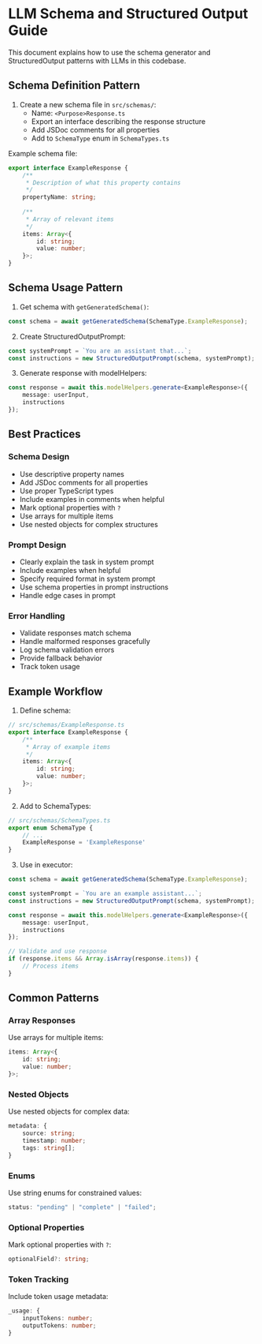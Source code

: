 # LLM Schema and Structured Output Guide

This document explains how to use the schema generator and StructuredOutput patterns with LLMs in this codebase.

## Schema Definition Pattern


1. Create a new schema file in `src/schemas/`:
   * Name: `<Purpose>Response.ts`
   * Export an interface describing the response structure
   * Add JSDoc comments for all properties
   * Add to `SchemaType` enum in `SchemaTypes.ts`

Example schema file:

```typescript
export interface ExampleResponse {
    /**
     * Description of what this property contains
     */
    propertyName: string;
    
    /**
     * Array of relevant items
     */
    items: Array<{
        id: string;
        value: number;
    }>;
}
```

## Schema Usage Pattern


1. Get schema with `getGeneratedSchema()`:

```typescript
const schema = await getGeneratedSchema(SchemaType.ExampleResponse);
```


2. Create StructuredOutputPrompt:

```typescript
const systemPrompt = `You are an assistant that...`;
const instructions = new StructuredOutputPrompt(schema, systemPrompt);
```


3. Generate response with modelHelpers:

```typescript
const response = await this.modelHelpers.generate<ExampleResponse>({
    message: userInput,
    instructions
});
```

## Best Practices

### Schema Design

* Use descriptive property names
* Add JSDoc comments for all properties
* Use proper TypeScript types
* Include examples in comments when helpful
* Mark optional properties with `?`
* Use arrays for multiple items
* Use nested objects for complex structures

### Prompt Design

* Clearly explain the task in system prompt
* Include examples when helpful
* Specify required format in system prompt
* Use schema properties in prompt instructions
* Handle edge cases in prompt

### Error Handling

* Validate responses match schema
* Handle malformed responses gracefully
* Log schema validation errors
* Provide fallback behavior
* Track token usage

## Example Workflow


1. Define schema:

```typescript
// src/schemas/ExampleResponse.ts
export interface ExampleResponse {
    /**
     * Array of example items
     */
    items: Array<{
        id: string;
        value: number;
    }>;
}
```


2. Add to SchemaTypes:

```typescript
// src/schemas/SchemaTypes.ts
export enum SchemaType {
    // ...
    ExampleResponse = 'ExampleResponse'
}
```


3. Use in executor:

```typescript
const schema = await getGeneratedSchema(SchemaType.ExampleResponse);

const systemPrompt = `You are an example assistant...`;
const instructions = new StructuredOutputPrompt(schema, systemPrompt);

const response = await this.modelHelpers.generate<ExampleResponse>({
    message: userInput,
    instructions
});

// Validate and use response
if (response.items && Array.isArray(response.items)) {
    // Process items
}
```

## Common Patterns

### Array Responses

Use arrays for multiple items:

```typescript
items: Array<{
    id: string;
    value: number;
}>;
```

### Nested Objects

Use nested objects for complex data:

```typescript
metadata: {
    source: string;
    timestamp: number;
    tags: string[];
}
```

### Enums

Use string enums for constrained values:

```typescript
status: "pending" | "complete" | "failed";
```

### Optional Properties

Mark optional properties with `?`:

```typescript
optionalField?: string;
```

### Token Tracking

Include token usage metadata:

```typescript
_usage: {
    inputTokens: number;
    outputTokens: number;
}
```


